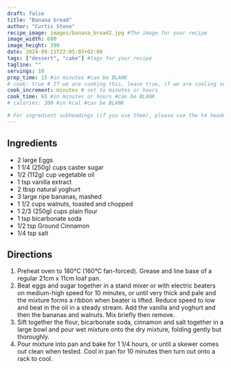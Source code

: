 ```yaml
---
draft: false
title: "Banana bread"
author: "Curtis Stone"
recipe_image: images/banana_bread2.jpg #The image for your recipe
image_width: 600
image_height: 399
date: 2024-09-11T22:05:03+02:00
tags: ["dessert", "cake"] #tags for your recipe
tagline: ""
servings: 10
prep_time: 15 #in minutes #can be BLANK
# cook: true # If we are cooking this, leave true, if we are cooling set to false
cook_increment: minutes # set to minutes or hours
cook_time: 65 #in minutes or hours #can be BLANK
# calories: 300 #in kcal #can be BLANK

# For ingredient subheadings (if you use them), please use the h4 header.  For print view I have those elements targeted
---
```



## Ingredients

- 2 large Eggs
- 1 1/4 (250g) cups caster sugar
- 1/2 (112g) cup vegetable oil
- 1 tsp vanilla extract
- 2 tbsp natural yoghurt
- 3 large ripe bananas, mashed
- 1 1/2 cups walnuts, toasted and chopped
- 1 2/3 (250g) cups plain flour
- 1 tsp bicarbonate soda
- 1/2 tsp Ground Cinnamon
- 1/4 tsp salt

## Directions

1. Preheat oven to 180°C (160°C fan-forced). Grease and line base of a regular 21cm x 11cm loaf pan.
2. Beat eggs and sugar together in a stand mixer or with electric beaters on medium-high speed for 10 minutes, or until very thick and pale and the mixture forms a ribbon when beater is lifted. Reduce speed to low and beat in the oil in a steady stream. Add the vanilla and yoghurt and then the bananas and walnuts. Mix briefly then remove.
3. Sift together the flour, bicarbonate soda, cinnamon and salt together in a large bowl and pour wet mixture onto the dry mixture, folding gently but thoroughly.
4. Pour mixture into pan and bake for 1 1/4 hours, or until a skewer comes out clean when tested. Cool in pan for 10 minutes then turn out onto a rack to cool.